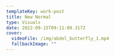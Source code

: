 ```yaml
---
templateKey: work-post
title: New Normal
type: Visuals
date: 2022-09-15T09:11:09.317Z
cover:
  videoFile: /img/abdel_butterfly_1.mp4
  fallbackImage: ""
---
```

